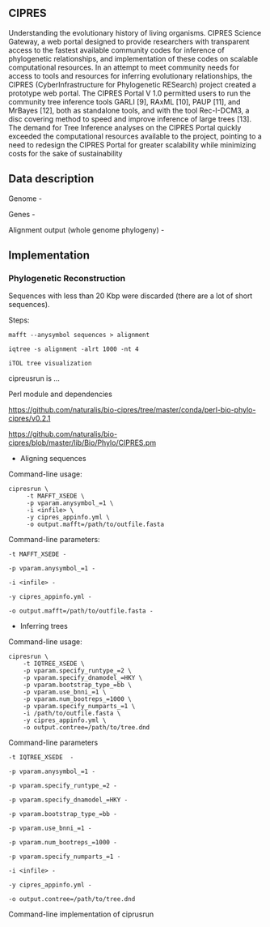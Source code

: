 ## CIPRES
Understanding the evolutionary history of living organisms. 
CIPRES Science Gateway, a web portal designed to provide researchers with transparent access to the fastest available community codes 
for inference of phylogenetic relationships, and implementation of these codes on scalable computational resources.
In an attempt to meet community needs for access to tools and resources for inferring evolutionary relationships, 
the CIPRES (CyberInfrastructure for Phylogenetic RESearch) project created a prototype web portal. 
The CIPRES Portal V 1.0 permitted users to run the community tree inference tools GARLI [9], RAxML [10], PAUP [11], and MrBayes [12], 
both as standalone tools, and with the tool Rec-I-DCM3, a disc covering method to speed and improve inference of large trees [13]. 
The demand for Tree Inference analyses on the CIPRES Portal quickly exceeded the computational resources available to the project, 
pointing to a need to redesign the CIPRES Portal for greater scalability while minimizing costs for the sake of sustainability



## Data description

Genome - 

Genes -

Alignment output (whole genome phylogeny) - 

## Implementation

### Phylogenetic Reconstruction

Sequences with less than 20 Kbp were discarded (there are a lot of short sequences).

Steps:

```
mafft --anysymbol sequences > alignment

iqtree -s alignment -alrt 1000 -nt 4

iTOL tree visualization

```

cipreusrun is ...

Perl module and dependencies

https://github.com/naturalis/bio-cipres/tree/master/conda/perl-bio-phylo-cipres/v0.2.1

https://github.com/naturalis/bio-cipres/blob/master/lib/Bio/Phylo/CIPRES.pm




- Aligning sequences

Command-line usage:

```
cipresrun \
     -t MAFFT_XSEDE \
     -p vparam.anysymbol_=1 \
     -i <infile> \
     -y cipres_appinfo.yml \
     -o output.mafft=/path/to/outfile.fasta
```
Command-line parameters:

```
-t MAFFT_XSEDE -

-p vparam.anysymbol_=1 -

-i <infile> -

-y cipres_appinfo.yml -

-o output.mafft=/path/to/outfile.fasta -

```

- Inferring trees 



Command-line usage:

```
cipresrun \
    -t IQTREE_XSEDE \
    -p vparam.specify_runtype_=2 \
    -p vparam.specify_dnamodel_=HKY \
    -p vparam.bootstrap_type_=bb \
    -p vparam.use_bnni_=1 \
    -p vparam.num_bootreps_=1000 \
    -p vparam.specify_numparts_=1 \
    -i /path/to/outfile.fasta \
    -y cipres_appinfo.yml \    
    -o output.contree=/path/to/tree.dnd
```
Command-line parameters

```
-t IQTREE_XSEDE  -

-p vparam.anysymbol_=1 -

-p vparam.specify_runtype_=2 -

-p vparam.specify_dnamodel_=HKY -

-p vparam.bootstrap_type_=bb -

-p vparam.use_bnni_=1 -

-p vparam.num_bootreps_=1000 -

-p vparam.specify_numparts_=1 -

-i <infile> -

-y cipres_appinfo.yml -

-o output.contree=/path/to/tree.dnd

```

Command-line implementation of ciprusrun




